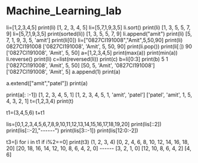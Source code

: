 # Machine_Learning_lab
li=[1,2,3,4,5]
print(li)
[1, 2, 3, 4, 5]
li=[5,7,1,9,3,5]
li.sort()
print(li)
[1, 3, 5, 5, 7, 9]
li=[5,7,1,9,3,5]
print(sorted(li))
[1, 3, 5, 5, 7, 9]
li.append("amit")
print(li)
[5, 7, 1, 9, 3, 5, 'amit']
print(li[0])
li=["0827CI191008","Amit",5,50,90]
print(li)
0827CI191008
['0827CI191008', 'Amit', 5, 50, 90]
print(li.pop())
print(li[:])
90
['0827CI191008', 'Amit', 5, 50]
a=[1,2,3,4,5]
print(max(a))
print(min(a))
li.reverse()
print(li)
c=list(reversed(li))
print(c)
b=li[0:3]
print(b)
5
1
['0827CI191008', 'Amit', 5, 50]
[50, 5, 'Amit', '0827CI191008']
['0827CI191008', 'Amit', 5]
a.append(1)
print(a)

a.extend(["amit","patel"])
print(a)

print(a[: :-1])
[1, 2, 3, 4, 5, 1]
[1, 2, 3, 4, 5, 1, 'amit', 'patel']
['patel', 'amit', 1, 5, 4, 3, 2, 1]
t=(1,2,3,4)
print(t)

t1=(3,4,5,6)
t+t1

lis=[0,1,2,3,4,5,6,7,8,9,10,11,12,13,14,15,16,17,18,19,20]
print(lis[::2])
print(lis[::-2],"------")
print(lis[3::-1])
print(lis[12:0:-2])

t3=[i for i in t1 if i%2==0]
print(t3)
(1, 2, 3, 4)
[0, 2, 4, 6, 8, 10, 12, 14, 16, 18, 20]
[20, 18, 16, 14, 12, 10, 8, 6, 4, 2, 0] ------
[3, 2, 1, 0]
[12, 10, 8, 6, 4, 2]
[4, 6]
